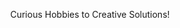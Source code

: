 <p align="center">
    Curious Hobbies to Creative Solutions!
</p>


<!--
<div align="center">
  <picture>
    <source media="(prefers-color-scheme: dark)" srcset="https://streak-stats.demolab.com?user=Shadyar-Bzhar-Othman&theme=dark" />
    <img src="https://streak-stats.demolab.com?user=DenverCoder1&theme=default" />
  </picture>
</div>
-->
